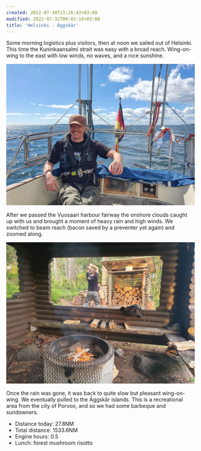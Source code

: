 ```yaml
---
created: 2022-07-30T23:26:42+03:00
modified: 2022-07-31T00:02:16+03:00
title: 'Helsinki - Äggskär'
---
```


Some morning logistics plus visitors, then at noon we sailed out of Helsinki. This time the Kuninkaansalmi strait was easy with a broad reach. Wing-on-wing to the east with low winds, no waves, and a nice sunshine.

![Image](../2022/fef0e99e3ffe1036cfa1cf4b9c97a815.jpg) 

After we passed the Vuosaari harbour fairway the onshore clouds caught up with us and brought a moment of heavy rain and high winds. We switched to beam reach (bacon saved by a preventer yet again) and zoomed along.

![Image](../2022/a43e5bb9fb0559e02d82627835bc0fc2.jpg) 

Once the rain was gone, it was back to quite slow but pleasant wing-on-wing. We eventually pulled to the Äggskär islands. This is a recreational area from the city of Porvoo, and so we had some barbeque and sundowners.

* Distance today: 27.8NM
* Total distance: 1533.6NM
* Engine hours: 0.5
* Lunch: forest mushroom risotto
